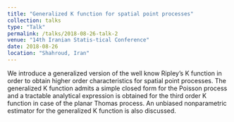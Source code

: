 ```yaml
---
title: "Generalized K function for spatial point processes"
collection: talks
type: "Talk"
permalink: /talks/2018-08-26-talk-2
venue: "14th Iranian Statis-tical Conference"
date: 2018-08-26
location: "Shahroud, Iran"
---
```



We introduce a generalized version of the well know Ripley’s K function in order to obtain higher order characteristics for spatial point processes. The generalized K function admits a simple closed form for the Poisson process and a tractable analytical expression is obtained for the third order K function in case of the planar Thomas process. An unbiased nonparametric estimator for the generalized K function is also discussed.
